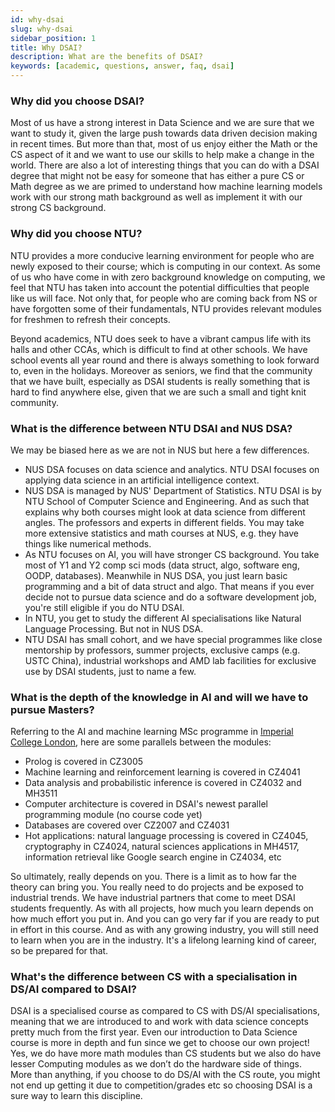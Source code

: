 ```yaml
---
id: why-dsai
slug: why-dsai
sidebar_position: 1
title: Why DSAI?
description: What are the benefits of DSAI?
keywords: [academic, questions, answer, faq, dsai]
---
```


### Why did you choose DSAI?

Most of us have a strong interest in Data Science and we are sure that we want to study it, given the large push towards data driven decision making in recent times. But more than that, most of us enjoy either the Math or the CS aspect of it and we want to use our skills to help make a change in the world. There are also a lot of interesting things that you can do with a DSAI degree that might not be easy for someone that has either a pure CS or Math degree as we are primed to understand how machine learning models work with our strong math background as well as implement it with our strong CS background.

### Why did you choose NTU?

NTU provides a more conducive learning environment for people who are newly exposed to their course; which is computing in our context. As some of us who have come in with zero background knowledge on computing, we feel that NTU has taken into account the potential difficulties that people like us will face. Not only that, for people who are coming back from NS or have forgotten some of their fundamentals, NTU provides relevant modules for freshmen to refresh their concepts.

Beyond academics, NTU does seek to have a vibrant campus life with its halls and other CCAs, which is difficult to find at other schools. We have school events all year round and there is always something to look forward to, even in the holidays. Moreover as seniors, we find that the community that we have built, especially as DSAI students is really something that is hard to find anywhere else, given that we are such a small and tight knit community.

### What is the difference between NTU DSAI and NUS DSA?

We may be biased here as we are not in NUS but here a few differences.

- NUS DSA focuses on data science and analytics. NTU DSAI focuses on applying data science in an artificial intelligence context.
- NUS DSA is managed by NUS' Department of Statistics. NTU DSAI is by NTU School of Computer Science and Engineering. And as such that explains why both courses might look at data science from different angles. The professors and experts in different fields. You may take more extensive statistics and math courses at NUS, e.g. they have things like numerical methods.
- As NTU focuses on AI, you will have stronger CS background. You take most of Y1 and Y2 comp sci mods (data struct, algo, software eng, OODP, databases). Meanwhile in NUS DSA, you just learn basic programming and a bit of data struct and algo. That means if you ever decide not to pursue data science and do a software development job, you're still eligible if you do NTU DSAI.
- In NTU, you get to study the different AI specialisations like Natural Language Processing. But not in NUS DSA.
- NTU DSAI has small cohort, and we have special programmes like close mentorship by professors, summer projects, exclusive camps (e.g. USTC China), industrial workshops and AMD lab facilities for exclusive use by DSAI students, just to name a few.

### What is the depth of the knowledge in AI and will we have to pursue Masters?

Referring to the AI and machine learning MSc programme in [Imperial College London](https://www.imperial.ac.uk/study/pg/computing/ai-ml/), here are some parallels between the modules:

- Prolog is covered in CZ3005
- Machine learning and reinforcement learning is covered in CZ4041
- Data analysis and probabilistic inference is covered in CZ4032 and MH3511
- Computer architecture is covered in DSAI's newest parallel programming module (no course code yet)
- Databases are covered over CZ2007 and CZ4031
- Hot applications: natural language processing is covered in CZ4045, cryptography in CZ4024, natural sciences applications in MH4517, information retrieval like Google search engine in CZ4034, etc

So ultimately, really depends on you. There is a limit as to how far the theory can bring you. You really need to do projects and be exposed to industrial trends. We have industrial partners that come to meet DSAI students frequently. As with all projects, how much you learn depends on how much effort you put in. And you can go very far if you are ready to put in effort in this course. And as with any growing industry, you will still need to learn when you are in the industry. It's a lifelong learning kind of career, so be prepared for that.

### What's the difference between CS with a specialisation in DS/AI compared to DSAI?

DSAI is a specialised course as compared to CS with DS/AI specialisations, meaning that we are introduced to and work with data science concepts pretty much from the first year. Even our introduction to Data Science course is more in depth and fun since we get to choose our own project! Yes, we do have more math modules than CS students but we also do have lesser Computing modules as we don’t do the hardware side of things. More than anything, if you choose to do DS/AI with the CS route, you might not end up getting it due to competition/grades etc so choosing DSAI is a sure way to learn this discipline.
